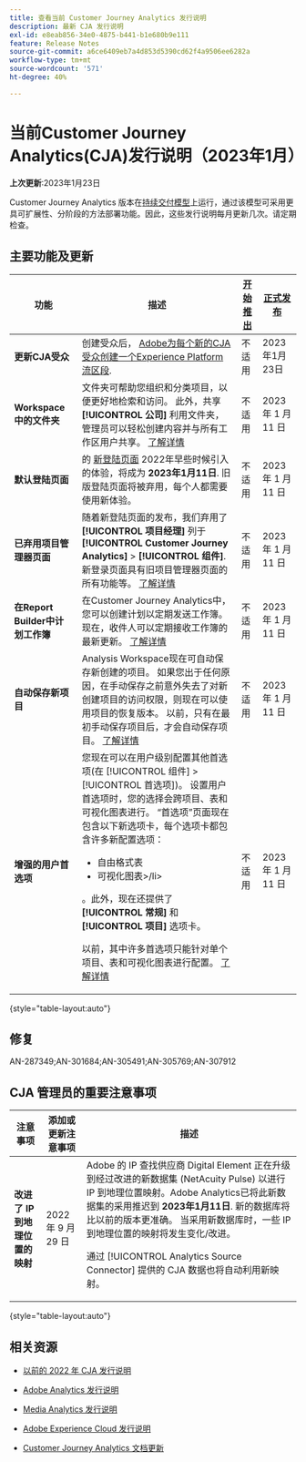 ```yaml
---
title: 查看当前 Customer Journey Analytics 发行说明
description: 最新 CJA 发行说明
exl-id: e8eab856-34e0-4875-b441-b1e680b9e111
feature: Release Notes
source-git-commit: a6ce6409eb7a4d853d5390cd62f4a9506ee6282a
workflow-type: tm+mt
source-wordcount: '571'
ht-degree: 40%

---
```


# 当前Customer Journey Analytics(CJA)发行说明（2023年1月）

**上次更新**:2023年1月23日

Customer Journey Analytics 版本在[持续交付模型](releases.md)上运行，通过该模型可采用更具可扩展性、分阶段的方法部署功能。因此，这些发行说明每月更新几次。请定期检查。

## 主要功能及更新

| 功能 | 描述 | [开始推出](/help/release-notes/releases.md) | [正式发布](/help/release-notes/releases.md) |
| ----------- | ---------- | ----- | --- |
| **更新CJA受众** | 创建受众后， [Adobe为每个新的CJA受众创建一个Experience Platform流区段](https://experienceleague.adobe.com/docs/analytics-platform/using/cja-components/audiences/publish.html#after-audience-created). | 不适用 | 2023年1月23日 |
| **Workspace 中的文件夹** | 文件夹可帮助您组织和分类项目，以便更好地检索和访问。 此外，共享 **[!UICONTROL 公司]** 利用文件夹，管理员可以轻松创建内容并与所有工作区用户共享。 [了解详情](https://experienceleague.adobe.com/docs/analytics/analyze/analysis-workspace/build-workspace-project/workspace-folders/about-folders.html) | 不适用 | 2023 年 1 月 11 日 |
| **默认登陆页面** | 的 [新登陆页面](/help/getting-started/landing.md) 2022年早些时候引入的体验，将成为 **2023年1月11日**. 旧版登陆页面将被弃用，每个人都需要使用新体验。 | 不适用 | 2023 年 1 月 11 日 |
| **已弃用项目管理器页面** | 随着新登陆页面的发布，我们弃用了 **[!UICONTROL 项目经理]** 列于 **[!UICONTROL Customer Journey Analytics]** > **[!UICONTROL 组件]**. 新登录页面具有旧项目管理器页面的所有功能等。 [了解详情](https://experienceleague.adobe.com/docs/analytics-platform/using/cja-overview/landing.html?lang=en#deprecate-pm-page) | 不适用 | 2023 年 1 月 11 日 |
| **在Report Builder中计划工作簿** | 在Customer Journey Analytics中，您可以创建计划以定期发送工作簿。 现在，收件人可以定期接收工作簿的最新更新。 [了解详情](https://experienceleague.adobe.com/docs/analytics-platform/using/cja-reportbuilder/schedule-reportbuilder.html) | 不适用 | 2023 年 1 月 11 日 |
| **自动保存新项目** | Analysis Workspace现在可自动保存新创建的项目。 如果您出于任何原因，在手动保存之前意外失去了对新创建项目的访问权限，则现在可以使用项目的恢复版本。 以前，只有在最初手动保存项目后，才会自动保存项目。 [了解详情](/help/analysis-workspace/build-workspace-project/save-projects.md) | 不适用 | 2023 年 1 月 11 日 |
| **增强的用户首选项** | 您现在可以在用户级别配置其他首选项(在 [!UICONTROL 组件] > [!UICONTROL 首选项])。 设置用户首选项时，您的选择会跨项目、表和可视化图表进行。 “首选项”页面现在包含以下新选项卡，每个选项卡都包含许多新配置选项：<ul><li>自由格式表</li><li>可视化图表>/li></ul>。此外，现在还提供了 **[!UICONTROL 常规]** 和 **[!UICONTROL 项目]** 选项卡。<p>以前，其中许多首选项只能针对单个项目、表和可视化图表进行配置。 [了解详情](/help/analysis-workspace/user-preferences.md) | 不适用 | 2023 年 1 月 11 日 |

{style=&quot;table-layout:auto&quot;}

## 修复

AN-287349;AN-301684;AN-305491;AN-305769;AN-307912

## CJA 管理员的重要注意事项

| 注意事项 | 添加或更新注意事项 | 描述 |
| --- | --- | --- |
| **改进了 IP 到地理位置的映射** | 2022 年 9 月 29 日 | Adobe 的 IP 查找供应商 Digital Element 正在升级到经过改进的新数据集 (NetAcuity Pulse) 以进行 IP 到地理位置映射。Adobe Analytics已将此新数据集的采用推迟到 **2023年1月11日**. 新的数据库将比以前的版本更准确。 当采用新数据库时，一些 IP 到地理位置的映射将发生变化/改进。<p> 通过 [!UICONTROL Analytics Source Connector] 提供的 CJA 数据也将自动利用新映射。 |

{style=&quot;table-layout:auto&quot;}


## 相关资源

* [以前的 2022 年 CJA 发行说明](/help/release-notes/2022.md)

* [Adobe Analytics 发行说明](https://experienceleague.adobe.com/docs/analytics/release-notes/latest.html?lang=zh-Hans)

* [Media Analytics 发行说明](https://experienceleague.adobe.com/docs/media-analytics/using/additional-resources/release-notes.html?lang=zh-Hans)

* [Adobe Experience Cloud 发行说明](https://experienceleague.adobe.com/docs/release-notes/experience-cloud/current.html?lang=zh-Hans)

* [Customer Journey Analytics 文档更新](/help/release-notes/doc-changes.md)
